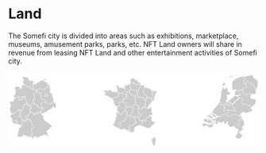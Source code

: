 # Land

The Somefi city is divided into areas such as exhibitions, marketplace, museums, amusement parks, parks, etc. NFT Land owners will share in revenue from leasing NFT Land and other entertainment activities of Somefi city.

![NFT Land](<../../.gitbook/assets/image (2) (1).png>)

